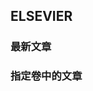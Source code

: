 ## ELSEVIER

### 最新文章

<Route author="Derekmini sunsunwolf-swb" example="/elsevier/signal-processing/latest" path="/elsevier/:journal/latest" :paramsDesc="['期刊名称，复制 URL 中 tocSection 部分']" radar="1" rssbud="1">

</Route>

### 指定卷中的文章

<Route author="Derekmini sunsunwolf-swb" example="/elsevier/signal-processing/vol/192" path="/elsevier/:journal/vol/:id" :paramsDesc="['期刊名称，复制 URL 中 tocSection 部分','卷号 (如果 `Issue` 存在, 使用 `Volume-Issue`, e.g., `/elsevier/aace-clinical-case-reports/vol/7-6`)']" radar="1" rssbud="1">

</Route>